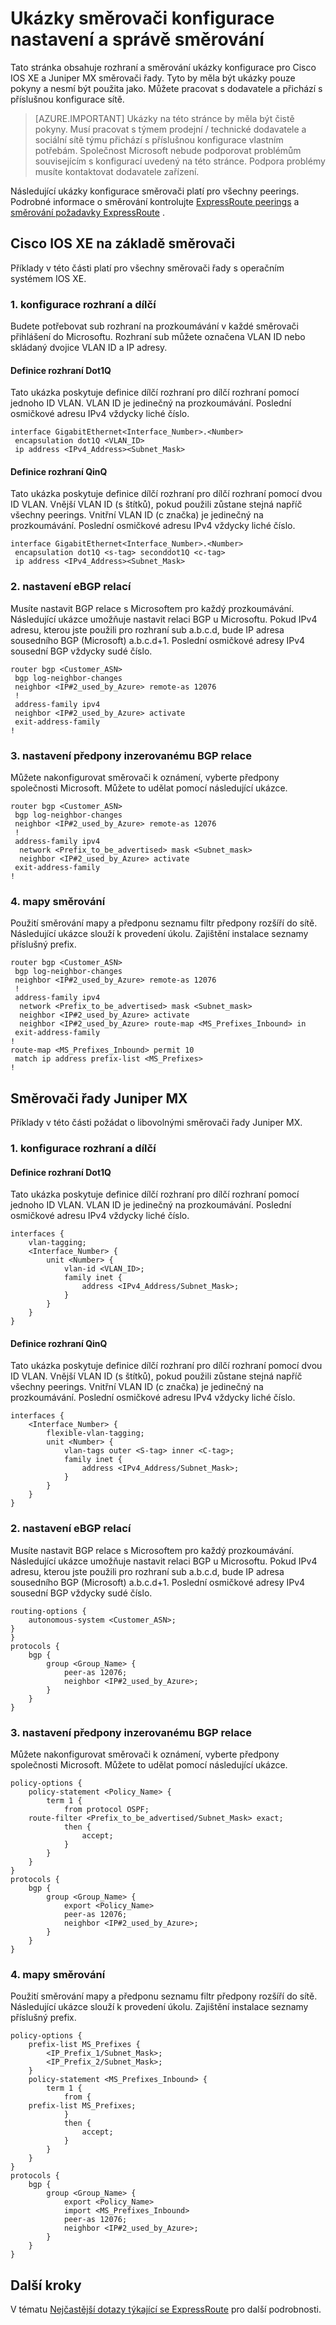 <properties
   pageTitle="ExpressRoute zákazníka směrovači konfigurace ukázky | Microsoft Azure"
   description="Tato stránka obsahuje ukázky konfigurace směrovači pro Cisco a Juniper směrovači."
   documentationCenter="na"
   services="expressroute"
   authors="cherylmc"
   manager="carmonm"
   editor="" />
<tags
   ms.service="expressroute"
   ms.devlang="na"
   ms.topic="article" 
   ms.tgt_pltfrm="na"
   ms.workload="infrastructure-services"
   ms.date="10/10/2016"
   ms.author="cherylmc"/>

# <a name="router-configuration-samples-to-setup-and-manage-routing"></a>Ukázky směrovači konfigurace nastavení a správě směrování

Tato stránka obsahuje rozhraní a směrování ukázky konfigurace pro Cisco IOS XE a Juniper MX směrovači řady. Tyto by měla být ukázky pouze pokyny a nesmí být použita jako. Můžete pracovat s dodavatele a přichází s příslušnou konfigurace sítě. 

>[AZURE.IMPORTANT] Ukázky na této stránce by měla být čistě pokyny. Musí pracovat s týmem prodejní / technické dodavatele a sociální sítě týmu přichází s příslušnou konfigurace vlastním potřebám. Společnost Microsoft nebude podporovat problémům souvisejícím s konfigurací uvedený na této stránce. Podpora problémy musíte kontaktovat dodavatele zařízení.

Následující ukázky konfigurace směrovači platí pro všechny peerings. Podrobné informace o směrování kontrolujte [ExpressRoute peerings](expressroute-circuit-peerings.md) a [směrování požadavky ExpressRoute](expressroute-routing.md) .

## <a name="cisco-ios-xe-based-routers"></a>Cisco IOS XE na základě směrovači

Příklady v této části platí pro všechny směrovači řady s operačním systémem IOS XE.

### <a name="1-configuring-interfaces-and-sub-interfaces"></a>1. konfigurace rozhraní a dílčí

Budete potřebovat sub rozhraní na prozkoumávání v každé směrovači přihlášení do Microsoftu. Rozhraní sub můžete označena VLAN ID nebo skládaný dvojice VLAN ID a IP adresy.

#### <a name="dot1q-interface-definition"></a>Definice rozhraní Dot1Q

Tato ukázka poskytuje definice dílčí rozhraní pro dílčí rozhraní pomocí jednoho ID VLAN. VLAN ID je jedinečný na prozkoumávání. Poslední osmičkové adresu IPv4 vždycky liché číslo.

    interface GigabitEthernet<Interface_Number>.<Number>
     encapsulation dot1Q <VLAN_ID>
     ip address <IPv4_Address><Subnet_Mask>

#### <a name="qinq-interface-definition"></a>Definice rozhraní QinQ

Tato ukázka poskytuje definice dílčí rozhraní pro dílčí rozhraní pomocí dvou ID VLAN. Vnější VLAN ID (s štítků), pokud použili zůstane stejná napříč všechny peerings. Vnitřní VLAN ID (c značka) je jedinečný na prozkoumávání. Poslední osmičkové adresu IPv4 vždycky liché číslo.

    interface GigabitEthernet<Interface_Number>.<Number>
     encapsulation dot1Q <s-tag> seconddot1Q <c-tag>
     ip address <IPv4_Address><Subnet_Mask>
    
### <a name="2-setting-up-ebgp-sessions"></a>2. nastavení eBGP relací

Musíte nastavit BGP relace s Microsoftem pro každý prozkoumávání. Následující ukázce umožňuje nastavit relaci BGP u Microsoftu. Pokud IPv4 adresu, kterou jste použili pro rozhraní sub a.b.c.d, bude IP adresa sousedního BGP (Microsoft) a.b.c.d+1. Poslední osmičkové adresy IPv4 sousední BGP vždycky sudé číslo.

    router bgp <Customer_ASN>
     bgp log-neighbor-changes
     neighbor <IP#2_used_by_Azure> remote-as 12076
     !        
     address-family ipv4
     neighbor <IP#2_used_by_Azure> activate
     exit-address-family
    !

### <a name="3-setting-up-prefixes-to-be-advertised-over-the-bgp-session"></a>3. nastavení předpony inzerovanému BGP relace

Můžete nakonfigurovat směrovači k oznámení, vyberte předpony společnosti Microsoft. Můžete to udělat pomocí následující ukázce.

    router bgp <Customer_ASN>
     bgp log-neighbor-changes
     neighbor <IP#2_used_by_Azure> remote-as 12076
     !        
     address-family ipv4
      network <Prefix_to_be_advertised> mask <Subnet_mask>
      neighbor <IP#2_used_by_Azure> activate
     exit-address-family
    !

### <a name="4-route-maps"></a>4. mapy směrování

Použití směrování mapy a předponu seznamu filtr předpony rozšíří do sítě. Následující ukázce slouží k provedení úkolu. Zajištění instalace seznamy příslušný prefix.

    router bgp <Customer_ASN>
     bgp log-neighbor-changes
     neighbor <IP#2_used_by_Azure> remote-as 12076
     !        
     address-family ipv4
      network <Prefix_to_be_advertised> mask <Subnet_mask>
      neighbor <IP#2_used_by_Azure> activate
      neighbor <IP#2_used_by_Azure> route-map <MS_Prefixes_Inbound> in
     exit-address-family
    !
    route-map <MS_Prefixes_Inbound> permit 10
     match ip address prefix-list <MS_Prefixes>
    !


## <a name="juniper-mx-series-routers"></a>Směrovači řady Juniper MX 

Příklady v této části požádat o libovolnými směrovači řady Juniper MX.

### <a name="1-configuring-interfaces-and-sub-interfaces"></a>1. konfigurace rozhraní a dílčí

#### <a name="dot1q-interface-definition"></a>Definice rozhraní Dot1Q

Tato ukázka poskytuje definice dílčí rozhraní pro dílčí rozhraní pomocí jednoho ID VLAN. VLAN ID je jedinečný na prozkoumávání. Poslední osmičkové adresu IPv4 vždycky liché číslo.

    interfaces {
        vlan-tagging;
        <Interface_Number> {
            unit <Number> {
                vlan-id <VLAN_ID>;
                family inet {
                    address <IPv4_Address/Subnet_Mask>;
                }
            }
        }
    }


#### <a name="qinq-interface-definition"></a>Definice rozhraní QinQ

Tato ukázka poskytuje definice dílčí rozhraní pro dílčí rozhraní pomocí dvou ID VLAN. Vnější VLAN ID (s štítků), pokud použili zůstane stejná napříč všechny peerings. Vnitřní VLAN ID (c značka) je jedinečný na prozkoumávání. Poslední osmičkové adresu IPv4 vždycky liché číslo.

    interfaces {
        <Interface_Number> {
            flexible-vlan-tagging;
            unit <Number> {
                vlan-tags outer <S-tag> inner <C-tag>;
                family inet {
                    address <IPv4_Address/Subnet_Mask>;
                }                           
            }                               
        }                                   
    }                           

### <a name="2-setting-up-ebgp-sessions"></a>2. nastavení eBGP relací

Musíte nastavit BGP relace s Microsoftem pro každý prozkoumávání. Následující ukázce umožňuje nastavit relaci BGP u Microsoftu. Pokud IPv4 adresu, kterou jste použili pro rozhraní sub a.b.c.d, bude IP adresa sousedního BGP (Microsoft) a.b.c.d+1. Poslední osmičkové adresy IPv4 sousední BGP vždycky sudé číslo.

    routing-options {
        autonomous-system <Customer_ASN>;
    }
    }
    protocols {
        bgp { 
            group <Group_Name> { 
                peer-as 12076;              
                neighbor <IP#2_used_by_Azure>;
            }                               
        }                                   
    }

### <a name="3-setting-up-prefixes-to-be-advertised-over-the-bgp-session"></a>3. nastavení předpony inzerovanému BGP relace

Můžete nakonfigurovat směrovači k oznámení, vyberte předpony společnosti Microsoft. Můžete to udělat pomocí následující ukázce.

    policy-options {
        policy-statement <Policy_Name> {
            term 1 {
                from protocol OSPF;
        route-filter <Prefix_to_be_advertised/Subnet_Mask> exact;
                then {
                    accept;
                }
            }
        }
    }
    protocols {
        bgp { 
            group <Group_Name> { 
                export <Policy_Name>
                peer-as 12076;              
                neighbor <IP#2_used_by_Azure>;
            }                               
        }                                   
    }


### <a name="4-route-maps"></a>4. mapy směrování

Použití směrování mapy a předponu seznamu filtr předpony rozšíří do sítě. Následující ukázce slouží k provedení úkolu. Zajištění instalace seznamy příslušný prefix.

    policy-options {
        prefix-list MS_Prefixes {
            <IP_Prefix_1/Subnet_Mask>;
            <IP_Prefix_2/Subnet_Mask>;
        }
        policy-statement <MS_Prefixes_Inbound> {
            term 1 {
                from {
        prefix-list MS_Prefixes;
                }
                then {
                    accept;
                }
            }
        }
    }
    protocols {
        bgp { 
            group <Group_Name> { 
                export <Policy_Name>
                import <MS_Prefixes_Inbound>
                peer-as 12076;              
                neighbor <IP#2_used_by_Azure>;
            }                               
        }                                   
    }

## <a name="next-steps"></a>Další kroky

V tématu [Nejčastější dotazy týkající se ExpressRoute](expressroute-faqs.md) pro další podrobnosti.
